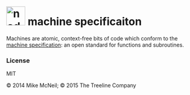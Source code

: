 <h1>
  <a href="http://node-machine.org"><img alt="node-machine logo" title="The Node-Machine Project" src="http://node-machine.org/images/machine-anthropomorph-for-white-bg.png" width="50" /></a>
  machine specificaiton
</h1>

Machines are atomic, context-free bits of code which conform to the [machine specification](http://node-machine.org/spec/machine): an open standard for functions and subroutines.

### License

MIT

&copy; 2014 Mike McNeil; &copy; 2015 The Treeline Company
